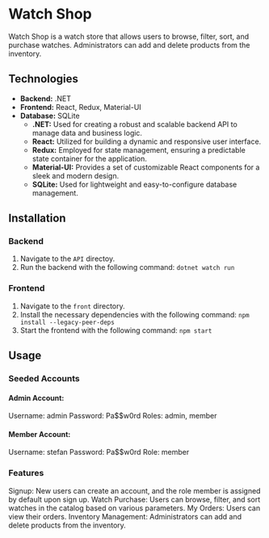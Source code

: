 # Watch Shop

Watch Shop is a watch store that allows users to browse, filter, sort, and purchase watches. Administrators can add and delete products from the inventory.

## Technologies

- **Backend:** .NET
- **Frontend:** React, Redux, Material-UI
- **Database:** SQLite
  - **.NET:** Used for creating a robust and scalable backend API to manage data and business logic.
  - **React:** Utilized for building a dynamic and responsive user interface.
  - **Redux:** Employed for state management, ensuring a predictable state container for the application.
  - **Material-UI:** Provides a set of customizable React components for a sleek and modern design.
  - **SQLite:** Used for lightweight and easy-to-configure database management.

## Installation

### Backend

1. Navigate to the `API` directoy.
2. Run the backend with the following command:
   `dotnet watch run`

### Frontend

1. Navigate to the `front` directory.
2. Install the necessary dependencies with the following command:
   `npm install --legacy-peer-deps`
3. Start the frontend with the following command:
    `npm start`

## Usage

### Seeded Accounts

#### Admin Account:

Username: admin
Password: Pa$$w0rd
Roles: admin, member

#### Member Account:

Username: stefan
Password: Pa$$w0rd
Role: member

### Features

Signup: New users can create an account, and the role member is assigned by default upon sign up.
Watch Purchase: Users can browse, filter, and sort watches in the catalog based on various parameters.
My Orders: Users can view their orders.
Inventory Management: Administrators can add and delete products from the inventory.



